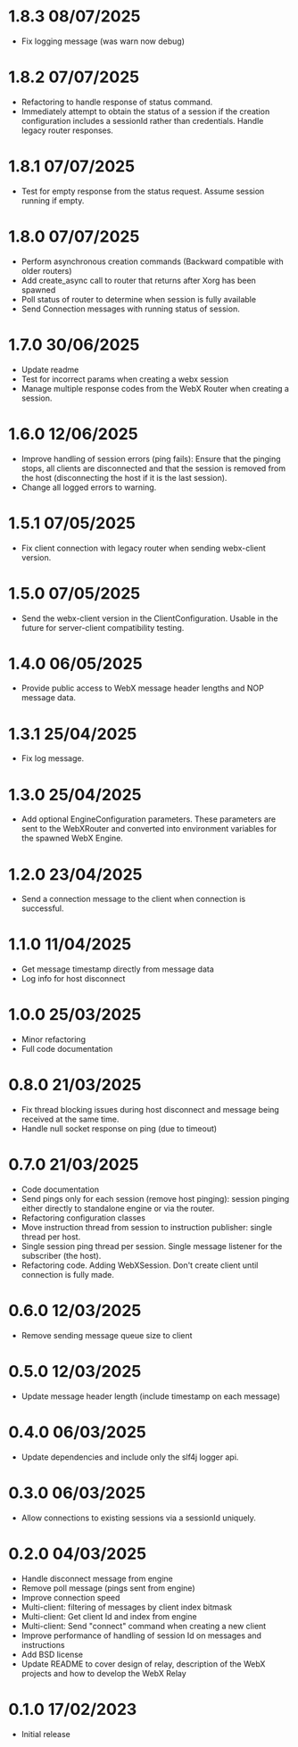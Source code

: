 1.8.3 08/07/2025
================
 * Fix logging message (was warn now debug)

1.8.2 07/07/2025
================
 * Refactoring to handle response of status command.
 * Immediately attempt to obtain the status of a session if the creation configuration includes a sessionId rather than credentials. Handle legacy router responses.

1.8.1 07/07/2025
================
 * Test for empty response from the status request. Assume session running if empty.

1.8.0 07/07/2025
================
 * Perform asynchronous creation commands (Backward compatible with older routers)
 * Add create_async call to router that returns after Xorg has been spawned
 * Poll status of router to determine when session is fully available
 * Send Connection messages with running status of session. 

1.7.0 30/06/2025
================
 * Update readme
 * Test for incorrect params when creating a webx session
 * Manage multiple response codes from the WebX Router when creating a session.

1.6.0 12/06/2025
================
 * Improve handling of session errors (ping fails): Ensure that the pinging stops, all clients are disconnected and that the session is removed from the host (disconnecting the host if it is the last session).
 * Change all logged errors to warning.

1.5.1 07/05/2025
================
 * Fix client connection with legacy router when sending webx-client version.

1.5.0 07/05/2025
================
 * Send the webx-client version in the ClientConfiguration. Usable in the future for server-client compatibility testing.

1.4.0 06/05/2025
================
 * Provide public access to WebX message header lengths and NOP message data.

1.3.1 25/04/2025
================
 * Fix log message.

1.3.0 25/04/2025
================
 * Add optional EngineConfiguration parameters. These parameters are sent to the WebXRouter and converted into environment variables for the spawned WebX Engine.

1.2.0 23/04/2025
================
 * Send a connection message to the client when connection is successful.

1.1.0 11/04/2025
================
 * Get message timestamp directly from message data
 * Log info for host disconnect

1.0.0 25/03/2025
================
 * Minor refactoring
 * Full code documentation

0.8.0 21/03/2025
================
 * Fix thread blocking issues during host disconnect and message being received at the same time.
 * Handle null socket response on ping (due to timeout)

0.7.0 21/03/2025
================
 * Code documentation
 * Send pings only for each session (remove host pinging): session pinging either directly to standalone engine or via the router.
 * Refactoring configuration classes
 * Move instruction thread from session to instruction publisher: single thread per host.
 * Single session ping thread per session. Single message listener for the subscriber (the host).
 * Refactoring code. Adding WebXSession. Don't create client until connection is fully made. 

0.6.0 12/03/2025
================
 * Remove sending message queue size to client

0.5.0 12/03/2025
================
 * Update message header length (include timestamp on each message)

0.4.0 06/03/2025
================
 * Update dependencies and include only the slf4j logger api.

0.3.0 06/03/2025
================
 * Allow connections to existing sessions via a sessionId uniquely.

0.2.0 04/03/2025
================
 * Handle disconnect message from engine
 * Remove poll message (pings sent from engine)
 * Improve connection speed
 * Multi-client: filtering of messages by client index bitmask
 * Multi-client: Get client Id and index from engine
 * Multi-client: Send "connect" command when creating a new client
 * Improve performance of handling of session Id on messages and instructions
 * Add BSD license
 * Update README to cover design of relay, description of the WebX projects and how to develop the WebX Relay

0.1.0 17/02/2023
================
 * Initial release
